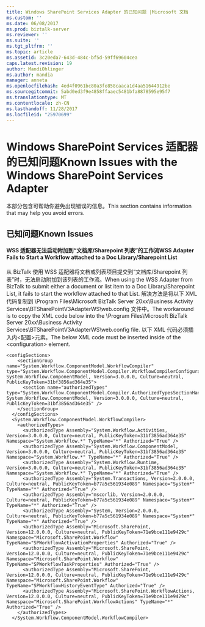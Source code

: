 ```yaml
---
title: Windows SharePoint Services Adapter 的已知问题 |Microsoft 文档
ms.custom: ''
ms.date: 06/08/2017
ms.prod: biztalk-server
ms.reviewer: ''
ms.suite: ''
ms.tgt_pltfrm: ''
ms.topic: article
ms.assetid: 3c20eda7-643d-484c-bf5d-59ff69604cea
caps.latest.revision: 19
author: MandiOhlinger
ms.author: mandia
manager: anneta
ms.openlocfilehash: 4ed4f0961bc80a3fe858caaca1d4aa51644912be
ms.sourcegitcommit: 5abd0ed3f9e4858ffaaec5481bfa8878595e95f7
ms.translationtype: MT
ms.contentlocale: zh-CN
ms.lasthandoff: 11/28/2017
ms.locfileid: "25970699"
---
```

# <a name="known-issues-with-the-windows-sharepoint-services-adapter"></a><span data-ttu-id="090a4-102">Windows SharePoint Services 适配器的已知问题</span><span class="sxs-lookup"><span data-stu-id="090a4-102">Known Issues with the Windows SharePoint Services Adapter</span></span>
<span data-ttu-id="090a4-103">本部分包含可帮助你避免出现错误的信息。</span><span class="sxs-lookup"><span data-stu-id="090a4-103">This section contains information that may help you avoid errors.</span></span>  
  
## <a name="known-issues"></a><span data-ttu-id="090a4-104">已知问题</span><span class="sxs-lookup"><span data-stu-id="090a4-104">Known Issues</span></span>  
  
#### <a name="wss-adapter-fails-to-start-a-workflow-attached-to-a-doc-librarysharepoint-list"></a><span data-ttu-id="090a4-105">WSS 适配器无法启动附加到“文档库/Sharepoint 列表”的工作流</span><span class="sxs-lookup"><span data-stu-id="090a4-105">WSS Adapter Fails to Start a Workflow attached to a Doc Library/Sharepoint List</span></span>  
 <span data-ttu-id="090a4-106">从 BizTalk 使用 WSS 适配器将文档或列表项目提交到“文档库/Sharepoint 列表”时，无法启动附加到该列表的工作流。</span><span class="sxs-lookup"><span data-stu-id="090a4-106">When using the WSS Adapter from BizTalk to submit either a document or list item to a Doc Library/Sharepoint List, it fails to start the workflow attached to that List.</span></span> <span data-ttu-id="090a4-107">解决方法是将以下 XML 代码复制到 \Program Files\Microsoft BizTalk Server 20xx\Business Activity Services\BTSharePointV3AdapterWS\web.config 文件中。</span><span class="sxs-lookup"><span data-stu-id="090a4-107">The workaround is to copy the XML code below into the \Program Files\Microsoft BizTalk Server 20xx\Business Activity Services\BTSharePointV3AdapterWS\web.config file.</span></span>  <span data-ttu-id="090a4-108">以下 XML 代码必须插入内\<配置\>元素。</span><span class="sxs-lookup"><span data-stu-id="090a4-108">The below XML code must be inserted inside of the \<configuration\> element.</span></span>  
  
```  
<configSections>  
    <sectionGroup name="System.Workflow.ComponentModel.WorkflowCompiler" type="System.Workflow.ComponentModel.Compiler.WorkflowCompilerConfigurationSectionGroup, System.Workflow.ComponentModel, Version=3.0.0.0, Culture=neutral, PublicKeyToken=31bf3856ad364e35">  
      <section name="authorizedTypes" type="System.Workflow.ComponentModel.Compiler.AuthorizedTypesSectionHandler, System.Workflow.ComponentModel, Version=3.0.0.0, Culture=neutral, PublicKeyToken=31bf3856ad364e35" />  
    </sectionGroup>  
  </configSections>  
  <System.Workflow.ComponentModel.WorkflowCompiler>  
    <authorizedTypes>  
      <authorizedType Assembly="System.Workflow.Activities, Version=3.0.0.0, Culture=neutral, PublicKeyToken=31bf3856ad364e35" Namespace="System.Workflow.*" TypeName="*" Authorized="True" />  
      <authorizedType Assembly="System.Workflow.ComponentModel, Version=3.0.0.0, Culture=neutral, PublicKeyToken=31bf3856ad364e35" Namespace="System.Workflow.*" TypeName="*" Authorized="True" />  
      <authorizedType Assembly="System.Workflow.Runtime, Version=3.0.0.0, Culture=neutral, PublicKeyToken=31bf3856ad364e35" Namespace="System.Workflow.*" TypeName="*" Authorized="True" />  
      <authorizedType Assembly="System.Transactions, Version=2.0.0.0, Culture=neutral, PublicKeyToken=b77a5c561934e089" Namespace="System*" TypeName="*" Authorized="True" />  
      <authorizedType Assembly="mscorlib, Version=2.0.0.0, Culture=neutral, PublicKeyToken=b77a5c561934e089" Namespace="System*" TypeName="*" Authorized="True" />  
      <authorizedType Assembly="System, Version=2.0.0.0, Culture=neutral, PublicKeyToken=b77a5c561934e089" Namespace="System*" TypeName="*" Authorized="True" />  
      <authorizedType Assembly="Microsoft.SharePoint, Version=12.0.0.0, Culture=neutral, PublicKeyToken=71e9bce111e9429c" Namespace="Microsoft.SharePoint.Workflow" TypeName="SPWorkflowActivationProperties" Authorized="True" />  
      <authorizedType Assembly="Microsoft.SharePoint, Version=12.0.0.0, Culture=neutral, PublicKeyToken=71e9bce111e9429c" Namespace="Microsoft.SharePoint.Workflow" TypeName="SPWorkflowTaskProperties" Authorized="True" />  
      <authorizedType Assembly="Microsoft.SharePoint, Version=12.0.0.0, Culture=neutral, PublicKeyToken=71e9bce111e9429c" Namespace="Microsoft.SharePoint.Workflow" TypeName="SPWorkflowHistoryEventType" Authorized="True" />  
      <authorizedType Assembly="Microsoft.SharePoint.WorkflowActions, Version=12.0.0.0, Culture=neutral, PublicKeyToken=71e9bce111e9429c" Namespace="Microsoft.SharePoint.WorkflowActions" TypeName="*" Authorized="True" />  
    </authorizedTypes>  
  </System.Workflow.ComponentModel.WorkflowCompiler>  
  
```